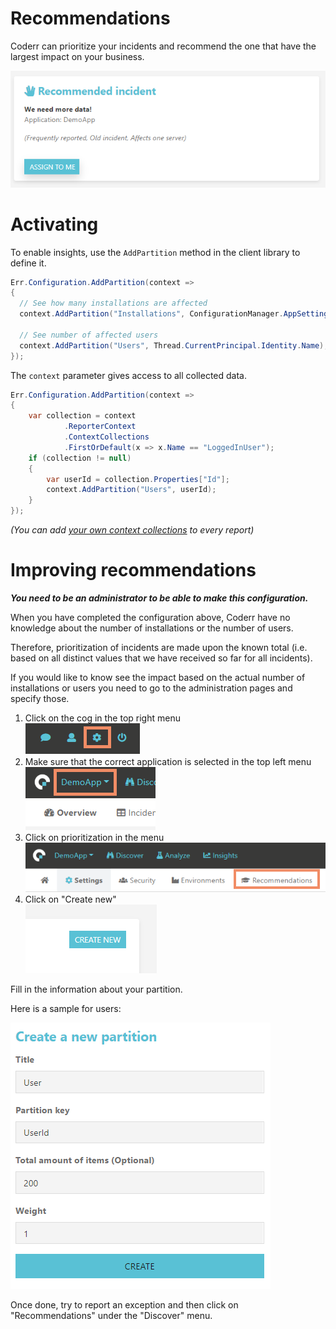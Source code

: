 Recommendations
===============

Coderr can prioritize your incidents and recommend the one that have the largest impact on your business.

![](../../screens/features/recommendations/recommended_partition.png)


# Activating

To enable insights, use the `AddPartition` method in the client library to define it.

```csharp
Err.Configuration.AddPartition(context => 
{
  // See how many installations are affected
  context.AddPartition("Installations", ConfigurationManager.AppSetting["InstallationId"]);

  // See number of affected users
  context.AddPartition("Users", Thread.CurrentPrincipal.Identity.Name);
});
```

The `context` parameter gives access to all collected data.

```csharp
Err.Configuration.AddPartition(context =>
{
    var collection = context
            .ReporterContext
            .ContextCollections
            .FirstOrDefault(x => x.Name == "LoggedInUser");
    if (collection != null)
    {
        var userId = collection.Properties["Id"];
        context.AddPartition("Users", userId);
    }
});
```

_(You can add [your own context collections](../../features/incidents/context-collections/) to every report)_

# Improving recommendations

***You need to be an administrator to be able to make this configuration.***

When you have completed the configuration above, Coderr have no knowledge about the number of installations or the number of users.

Therefore, prioritization of incidents are made upon the known total (i.e. based on all distinct values that we have received so far for all incidents).

If you would like to know see the impact based on the actual number of installations or users you need to go to the administration pages and specify those.

1. Click on the cog in the top right menu<br>![](../../screens/features/recommendations/configure1.png)
2. Make sure that the correct application is selected in the top left menu<br>![](../../screens/features/recommendations/configure2.png)
3. Click on prioritization in the menu<br>![](../../screens/features/recommendations/configure3.png)
4. Click on "Create new"<br> ![](../../screens/features/recommendations/configure4.png)

Fill in the information about your partition.

Here is a sample for users:

![](../../screens/features/recommendations/configure5.png)

Once done, try to report an exception and then click on "Recommendations" under the "Discover" menu.